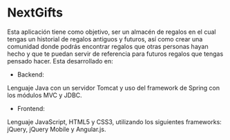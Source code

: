 NextGifts
=========
Esta aplicación tiene como objetivo, ser un almacén de regalos en el cual tengas un historial de regalos antiguos y futuros, así como crear una comunidad donde podrás encontrar regalos que otras personas hayan hecho y que te puedan servir de referencia para futuros regalos que tengas pensado hacer. Esta desarrollado en:

* Backend:

Lenguaje Java con un servidor Tomcat y uso del framework de Spring con los módulos MVC y JDBC.


* Frontend:

Lenguaje JavaScript, HTML5 y CSS3, utilizando los siguientes frameworks: jQuery, jQuery Mobile y Angular.js.
